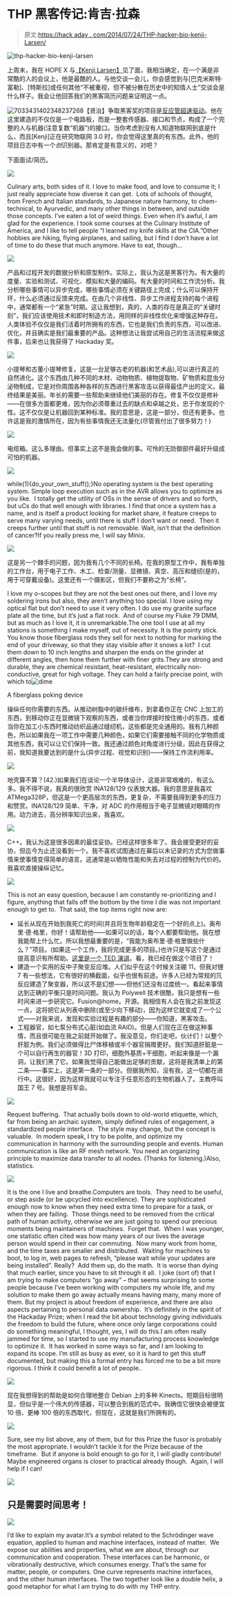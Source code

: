 # THP 黑客传记:肯吉·拉森

> 原文:[https://hack aday . com/2014/07/24/THP-hacker-bio-kenji-Larsen/](https://hackaday.com/2014/07/24/thp-hacker-bio-kenji-larsen/)

![thp-hacker-bio-kenji-larsen](../Images/47811dab645f04ba2385378ccdfe6c7f.png)

上周末，我在 HOPE X 与[【Kenji Larsen】](http://hackaday.io/hacker/9748)见了面，我相当确定，在一个满是非常酷的人的会议上，他是最酷的人。与他交谈一会儿，你会感觉到与[巴克米斯特·富勒]、[特斯拉]或任何其他“不被重视，但不被分散在历史中的知情人士”交谈会是什么样子。我会让他回答我们的黑客简历问题来证明这一点。

![7033431402348237268](../Images/a837537f95364334136c1c78fa9e56a6.png)【贤治】争取黑客奖的项目是[反应管超速驱动](http://hackaday.io/project/1239-Reactron-Overdrive)。他在这里建造的不仅仅是一个电路板，而是一整套传感器、接口和节点，构成了一个完整的人与机器(注意复数“机器”)的接口。当你考虑到没有人知道物联网到底是什么，而且[Kenji]正在研究物联网 3.0 时，你会觉得这里真的有东西。此外，他的项目日志中有一个*创*识别器。那肯定是有意义的，对吧？

下面面试/简历。

![](../Images/983edfb4479ac11c47b28dc31d15a7ba.png)

Culinary arts, both sides of it. I love to make food, and love to consume it; I just really appreciate how diverse it can get.  Lots of schools of thought, from French and Italian standards, to Japanese nature harmony, to chem-technical, to Ayurvedic, and many other things in between, and outside those concepts. I’ve eaten a lot of weird things. Even when it’s awful, I am glad for the experience. I took some courses at the Culinary Institute of America, and I like to tell people “I learned my knife skills at the CIA.”Other hobbies are hiking, flying airplanes, and sailing, but I find I don’t have a lot of time to do these that much anymore. Have to eat, though…

![](../Images/b36bf05c59a5770a2c567b59107c46e0.png)

产品和过程开发的数据分析和原型制作。实际上，我认为这是黑客行为。有大量的度量、实验和测试、可视化、模拟和大量的编码。有大量的时间和工作流分析。我分析哪些事情可以异步完成，哪些事情必须在关键路径上完成；什么可以保持开环，什么必须通过反馈来完成。在由几个非线性、异步工作进程支持的每个进程中，通常都有一个“紧急”时期。这让我想到，真的，人类的存在是真正的“关键时刻”，我们应该使用技术和即时制造方法，用同样的非线性优化来增强这种存在。人类体验不仅仅是我们活着时所拥有的东西，它也是我们负责的东西，可以改进、优化，并且确实是我们最重要的产品。这种想法让我尝试用自己的生活流程来做这件事，后来也让我获得了 Hackaday 奖。

![](../Images/c4d9d090a3f9b6720f8c94bffa417268.png)

小提琴和古董小提琴修复。这是一台足够古老的机器(和艺术品),可以进行真正的自然进化。这个东西由几种不同的木材、动物物质、植物提取物、矿物质和昆虫分泌物制成，它是对你周围各种各样的东西进行黑客攻击以获得最佳产出的定义。最终结果是美丽。年长的需要一些帮助来继续他们美丽的存在。修复不仅仅是修补——在很多方面都更难，因为你必须尊重过去的缺点和卓越之处，忠于你发现的个性。这不仅仅是让机器回到某种标准。我的意思是，这是一部分，但还有更多。也许这是我的激情所在，因为有些事情我还无法量化(尽管我付出了很多努力！)

![](../Images/2950b3a70998217c82ed88bec26f9e07.png)

电缆箱。这么多理由。但事实上这不是我会做的事。可怜的无防御部件最好升级成可怕的机器。

![](../Images/456fe19f156fdd97e4a0e05e5ae85a33.png)

while(1){do_your_own_stuff();}No operating system is the best operating system. Simple loop execution such as in the AVR allows you to optimize as you like.  I totally get the utility of OSs in the sense of drivers and so forth, but uCs do that well enough with libraries. I find that once a system has a name, and is itself a product looking for market share, it feature creeps to serve many varying needs, until there is stuff I don’t want or need.  Then it creeps further until that stuff is not removable. Wait, isn’t that the definition of cancer?If you really press me, I will say Minix.

![](../Images/86cb90b2c0b6af0a653ce112a7f83607.png)

这是另一个棘手的问题，因为我有几个不同的长椅。在我的原型工作中，我有单独的工作台，用于电子工作、木工、检查/测量、显微镜、真空、高压和缝纫(是的，用于可穿戴设备)。这里还有一个摄影区，但我们不要称之为“长椅”。

I love my o-scopes but they are not the best ones out there, and I love my soldering irons but also, they aren’t anything too special. I love using my optical flat but don’t need to use it very often. I do use my granite surface plate all the time, but it’s just a flat rock.  And of course my Fluke 79 DMM, but as much as I love it, it is unremarkable.The one tool I use at all my stations is something I make myself, out of necessity. It is the pointy stick. You know those fiberglass rods they sell for next to nothing for marking the end of your driveway, so that they stay visible after it snows a lot?  I cut them down to 10 inch lengths and sharpen the ends on the grinder at different angles, then hone them further with finer grits.They are strong and durable, they are chemical resistant, heat-resistant, electrically non-conductive, great for high voltage. They can hold a fairly precise point, with which to![dime](../Images/658ace8783797e0de1c448e9793f463d.png)

A fiberglass poking device

操纵任何你需要的东西。从推动树脂中的碳纤维布，到拿着你正在 CNC 上加工的东西，到移动你正在显微镜下观察的东西，或者当你焊接时按住微小的东西，或者当你在加工小东西时推动纺织品通过缝纫机，这些都是完全通用的。我有几种颜色，所以如果我在一项工作中需要几种颜色，如果它们需要接触不同的化学物质或其他东西，我可以让它们保持一致。我还通过颜色对角度进行分级，因此在获得之前，我知道我要达到的是什么(异步过程、视觉和识别)——保持工作流利用率。

![](../Images/038235f8ab43ba866b3c99353ae9f7f6.png)

地壳算不算？(42.)如果我们在谈论一个半导体设计，这是非常艰难的，有这么多。我不得不说，我真的很欣赏 INA128/129 仪表放大器。我的意思是我喜欢 ATMega328P，但这是一个更高层次的东西，更复杂，不需要我得到更多的压力和赞赏。INA128/129 简单、干净，对 ADC 的作用相当于电子显微镜对眼睛的作用。动力进去，高分辨率知识出来，我喜欢。

![](../Images/308a7648f6e9856896236bbb41dc80a5.png)

C++。我认为这是很多因素的最佳妥协。已经这样很多年了。我会接受更好的妥协，但迄今为止还没看到一个。我不喜欢试图通过在幕后以未记录的方式为您做事情来使事情变得简单的语言。这通常是以牺牲性能和失去对过程的控制为代价的。我喜欢直接操纵记忆。

![](../Images/d015faab202bc036580668d46d45464b.png)

This is not an easy question, because I am constantly re-prioritizing and I figure, anything that falls off the bottom by the time I die was not important enough to get to.  That said, the top items right now are:

*   延长从现在开始到我死亡的时间(并且将生物年龄稳定在一个好的点上)。奥布里·德·格里，你好！请帮助他——如果可以的话，每个人都要帮助他。我在想我能帮上什么忙。所以我想最重要的是，“我能为奥布里·德·格里做些什么？”项目。(如果这一个工作，我将完成更多的项目。)也许只是写这个是通过提高意识有所帮助。[这里是一个 TED 演讲](http://www.ted.com/talks/aubrey_de_grey_says_we_can_avoid_aging)。看，我已经在做这个项目了！
*   建造一个实用的反中子聚变反应堆。人们似乎在这个时候关注硼 11，但我对锂 7 有一些想法，它有很好的横截面，似乎也很有前途。许多人已经为常规的氘反应建造了聚变器，所以这不是幻想——但他们还没有过度统一。看起来事情达到正确的平衡只是时间问题。我认为 Polywell 技术很酷，我只是想有一些时间来进一步研究它。Fusion@home。开源。我相信有人会在我之前发现这一点，这将把它从列表中删除(或至少向下移动)，因为这样它就变成了一个公式——对我来说，发现和实验过程是有趣的部分——你知道，黑客攻击。
*   工程器官，如七泵分布式心脏(如血流 RAID)。但是人们现在正在做这种事情，而且很可能在我之前就开始做了。我没意见，你们走吧，伙计们！以整个肝脏为例。我们必须做得比尸体移植或半个器官捐赠更好。我们知道肝脏是一个可以自行再生的器官！3D 打印，细胞外基质+干细胞，听起来像是一个漏洞，让我们黑了它。如果我觉得自己能做出足够的贡献，这将是我清单上的第二条——事实上，这是第一条的一部分。但据我所知，没有我，这一切都在进行中。这很好，因为这样我就可以专注于任意形态的生物机器人了。主教呼叫国王 7 号。我想是将军会。

![](../Images/bb92d6e2ff0a57e29da5488caee9e984.png)

Request buffering.  That actually boils down to old-world etiquette, which, far from being an archaic system, simply defined rules of engagement, a standardized people interface.  The style may change, but the concept is valuable.  In modern speak, I try to be polite, and optimize my communication in harmony with the surrounding people and events. Human communication is like an RF mesh network. You need an organizing principle to maximize data transfer to all nodes. (Thanks for listening.)Also, statistics.

![](../Images/b695bbab69a146f980245f1ec391f5f7.png)

It is the one I live and breathe.Computers are tools.  They need to be useful, or step aside (or be upcycled into excellence). They are sophisticated enough now to know when they need extra time to prepare for a task, or when they are failing.  Those things need to be removed from the critical path of human activity, otherwise we are just going to spend our precious moments being maintainers of machines.  Forget that.  When I was younger, one statistic often cited was how many years of our lives the average person would spend in their car commuting.  Now many work from home, and the time taxes are smaller and distributed.  Waiting for machines to boot, to log in, web pages to refresh, “please wait while your updates are being installed”. Really?  Add them up, do the math.  It is worse than dying that much earlier, since you have to sit through it all.  I joke (sort of) that I am trying to make computers “go away” – that seems surprising to some people because I’ve been working with computers my whole life, and my solution to make them go away actually means having many, many more of them. But my project is about freedom of experience, and there are also aspects pertaining to personal data ownership.  It’s definitely in the spirit of the Hackaday Prize; when I read the bit about technology giving individuals the freedom to build the future, where once only large corporations could do something meaningful, I thought, yes, I will do this.I am often really jammed for time, so I started to use my manufacturing process knowledge to optimize it.  It has worked in some ways so far, and I am looking to expand its scope. I’m still as busy as ever, so it is hard to get this stuff documented, but making this a formal entry has forced me to be a bit more rigorous. I think it could benefit a lot of people..

![](../Images/26b388b1f6d5a125ea547842470c6012.png)

现在我想得到的帮助是如何合理地整合 Debian 上的多种 Kinects。短期目标很明显，但似乎是一个伟大的传感器，可以整合到我的范式中。我确信它很快会被便宜 10 倍、更棒 100 倍的东西取代，但现在，这就是我们所拥有的。

![](../Images/e36f7ef49b441c3ad41fd2f910a11afa.png)

Sure, see my list above, any of them, but for this Prize the fusor is probably the most appropriate. I wouldn’t tackle it for the Prize because of the timeframe.  But if anyone is bold enough to go for it, I will gladly contribute! Maybe engineered organs is closer to practical already though.  Again, I will help if I can!

![](../Images/59f0db83d452c841aeb3904e85049c72.png)

## 只是需要时间思考！

![](../Images/36c52c100252555bce794cb8b9d39da7.png)

I’d like to explain my avatar.It’s a symbol related to the Schrödinger wave equation, applied to human and machine interfaces, instead of matter.  We expose our abilities and properties, what we are about, through our communication and cooperation. These interfaces can be harmonic, or vibrationally destructive, which consumes energy. That’s the same for matter, people, or computers. One curve represents machine interfaces, and the other human interfaces. The two together look like a double helix, a good metaphor for what I am trying to do with my THP entry.